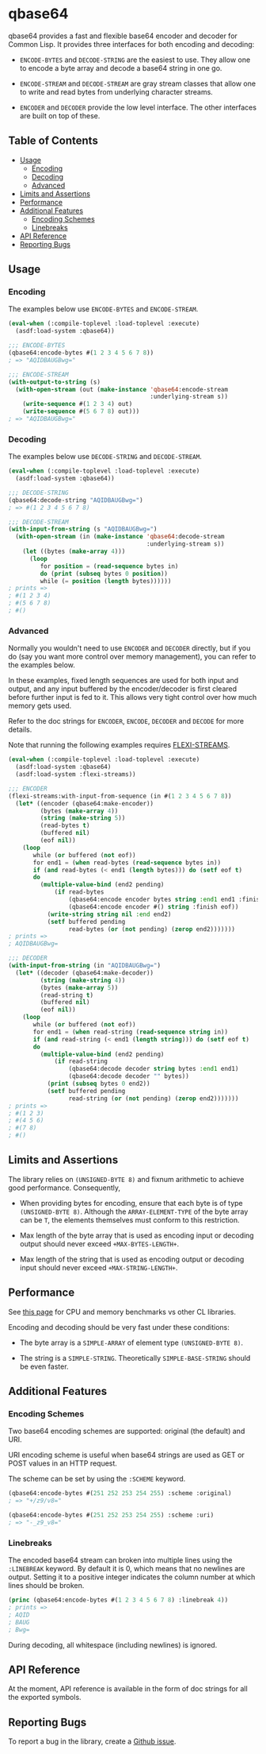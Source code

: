 # qbase64

qbase64 provides a fast and flexible base64 encoder and decoder for
Common Lisp. It provides three interfaces for both encoding and
decoding:

* `ENCODE-BYTES` and `DECODE-STRING` are the easiest to use. They
  allow one to encode a byte array and decode a base64 string in one
  go.

* `ENCODE-STREAM` and `DECODE-STREAM` are gray stream classes that
  allow one to write and read bytes from underlying character streams.

* `ENCODER` and `DECODER` provide the low level interface. The other
  interfaces are built on top of these.

## Table of Contents

<!-- START doctoc generated TOC please keep comment here to allow auto update -->
<!-- DON'T EDIT THIS SECTION, INSTEAD RE-RUN doctoc TO UPDATE -->


- [Usage](#usage)
  - [Encoding](#encoding)
  - [Decoding](#decoding)
  - [Advanced](#advanced)
- [Limits and Assertions](#limits-and-assertions)
- [Performance](#performance)
- [Additional Features](#additional-features)
  - [Encoding Schemes](#encoding-schemes)
  - [Linebreaks](#linebreaks)
- [API Reference](#api-reference)
- [Reporting Bugs](#reporting-bugs)

<!-- END doctoc generated TOC please keep comment here to allow auto update -->

## Usage

### Encoding

The examples below use `ENCODE-BYTES` and `ENCODE-STREAM`.

```lisp
(eval-when (:compile-toplevel :load-toplevel :execute)
  (asdf:load-system :qbase64))

;;; ENCODE-BYTES
(qbase64:encode-bytes #(1 2 3 4 5 6 7 8))
; => "AQIDBAUGBwg="

;;; ENCODE-STREAM
(with-output-to-string (s)
  (with-open-stream (out (make-instance 'qbase64:encode-stream
                                        :underlying-stream s))
    (write-sequence #(1 2 3 4) out)
    (write-sequence #(5 6 7 8) out)))
; => "AQIDBAUGBwg="
```

### Decoding

The examples below use `DECODE-STRING` and `DECODE-STREAM`.

```lisp
(eval-when (:compile-toplevel :load-toplevel :execute)
  (asdf:load-system :qbase64))

;;; DECODE-STRING
(qbase64:decode-string "AQIDBAUGBwg=")
; => #(1 2 3 4 5 6 7 8)

;;; DECODE-STREAM
(with-input-from-string (s "AQIDBAUGBwg=")
  (with-open-stream (in (make-instance 'qbase64:decode-stream
                                       :underlying-stream s))
    (let ((bytes (make-array 4)))
      (loop
         for position = (read-sequence bytes in)
         do (print (subseq bytes 0 position))
         while (= position (length bytes))))))
; prints =>
; #(1 2 3 4) 
; #(5 6 7 8) 
; #() 
```

### Advanced

Normally you wouldn't need to use `ENCODER` and `DECODER` directly,
but if you do (say you want more control over memory management), you
can refer to the examples below.

In these examples, fixed length sequences are used for both input and
output, and any input buffered by the encoder/decoder is first cleared
before further input is fed to it. This allows very tight control over
how much memory gets used.

Refer to the doc strings for `ENCODER`, `ENCODE`, `DECODER` and
`DECODE` for more details.

Note that running the following examples requires
[FLEXI-STREAMS](http://weitz.de/flexi-streams/).

```lisp
(eval-when (:compile-toplevel :load-toplevel :execute)
  (asdf:load-system :qbase64)
  (asdf:load-system :flexi-streams))

;;; ENCODER
(flexi-streams:with-input-from-sequence (in #(1 2 3 4 5 6 7 8))
  (let* ((encoder (qbase64:make-encoder))
         (bytes (make-array 4))
         (string (make-string 5))
         (read-bytes t)
         (buffered nil)
         (eof nil))
    (loop
       while (or buffered (not eof))
       for end1 = (when read-bytes (read-sequence bytes in))
       if (and read-bytes (< end1 (length bytes))) do (setf eof t)
       do
         (multiple-value-bind (end2 pending)
             (if read-bytes
                 (qbase64:encode encoder bytes string :end1 end1 :finish eof)
                 (qbase64:encode encoder #() string :finish eof))
           (write-string string nil :end end2)
           (setf buffered pending
                 read-bytes (or (not pending) (zerop end2)))))))
; prints =>
; AQIDBAUGBwg=

;;; DECODER
(with-input-from-string (in "AQIDBAUGBwg=")
  (let* ((decoder (qbase64:make-decoder))
         (string (make-string 4))
         (bytes (make-array 5))
         (read-string t)
         (buffered nil)
         (eof nil))
    (loop
       while (or buffered (not eof))
       for end1 = (when read-string (read-sequence string in))
       if (and read-string (< end1 (length string))) do (setf eof t)
       do
         (multiple-value-bind (end2 pending)
             (if read-string
                 (qbase64:decode decoder string bytes :end1 end1)
                 (qbase64:decode decoder "" bytes))
           (print (subseq bytes 0 end2))
           (setf buffered pending
                 read-string (or (not pending) (zerop end2)))))))
; prints =>
; #(1 2 3)
; #(4 5 6)
; #(7 8)
; #()
```

## Limits and Assertions

The library relies on `(UNSIGNED-BYTE 8)` and fixnum arithmetic to
achieve good performance. Consequently,

* When providing bytes for encoding, ensure that each byte is of type
  `(UNSIGNED-BYTE 8)`. Although the `ARRAY-ELEMENT-TYPE` of the byte
  array can be `T`, the elements themselves must conform to this
  restriction.

* Max length of the byte array that is used as encoding input or
  decoding output should never exceed `+MAX-BYTES-LENGTH+`.

* Max length of the string that is used as encoding output or decoding
  input should never exceed `+MAX-STRING-LENGTH+`.

## Performance

See [this page](https://github.com/chaitanyagupta/qbase64/wiki/Benchmarks-vs-other-CL-libraries)
for CPU and memory benchmarks vs other CL libraries.

Encoding and decoding should be very fast under these conditions:

* The byte array is a `SIMPLE-ARRAY` of element type `(UNSIGNED-BYTE 8)`.

* The string is a `SIMPLE-STRING`. Theoretically `SIMPLE-BASE-STRING`
  should be even faster.

## Additional Features

### Encoding Schemes

Two base64 encoding schemes are supported: original (the default) and
URI.

URI encoding scheme is useful when base64 strings are used as GET or
POST values in an HTTP request.

The scheme can be set by using the `:SCHEME` keyword.

```lisp
(qbase64:encode-bytes #(251 252 253 254 255) :scheme :original)
; => "+/z9/v8="

(qbase64:encode-bytes #(251 252 253 254 255) :scheme :uri)
; => "-_z9_v8="
```

### Linebreaks

The encoded base64 stream can broken into multiple lines using the
`:LINEBREAK` keyword. By default it is 0, which means that no
newlines are output. Setting it to a positive integer indicates the
column number at which lines should be broken.

```lisp
(princ (qbase64:encode-bytes #(1 2 3 4 5 6 7 8) :linebreak 4))
; prints =>
; AQID
; BAUG
; Bwg=
```

During decoding, all whitespace (including newlines) is ignored.

## API Reference

At the moment, API reference is available in the form of doc
strings for all the exported symbols.

## Reporting Bugs

To report a bug in the library, create a [Github
issue](https://github.com/chaitanyagupta/qbase64/issues).
